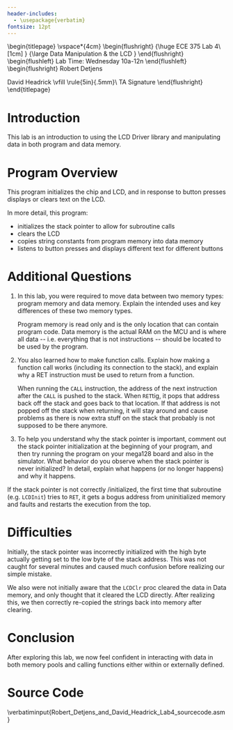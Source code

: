 ```yaml
---
header-includes:
  - \usepackage{verbatim}
fontsize: 12pt
---
```



\begin{titlepage}
  \vspace*{4cm}
  \begin{flushright}
  {\huge
    ECE 375 Lab 4\\[1cm]
  }
  {\large
    Data Manipulation \& the LCD
  }
  \end{flushright}
  \begin{flushleft}
  Lab Time: Wednesday 10a-12n
  \end{flushleft}
  \begin{flushright}
  Robert Detjens

  David Headrick
  \vfill
  \rule{5in}{.5mm}\\
  TA Signature
  \end{flushright}
\end{titlepage}

# Introduction

This lab is an introduction to using the LCD Driver library and manipulating
data in both program and data memory.

# Program Overview

This program initializes the chip and LCD, and in response to button presses
displays or clears text on the LCD.

In more detail, this program:

- initializes the stack pointer to allow for subroutine calls
- clears the LCD
- copies string constants from program memory into data memory
- listens to button presses and displays different text for different buttons

# Additional Questions

1. In this lab, you were required to move data between two memory types: program
   memory and data memory. Explain the intended uses and key differences of
   these two memory types.

    Program memory is read only and is the only location that can contain
    program code. Data memory is the actual RAM on the MCU and is where all data
    -- i.e. everything that is not instructions -- should be located to be used
    by the program.

2. You also learned how to make function calls. Explain how making a function
   call works (including its connection to the stack), and explain why a RET
   instruction must be used to return from a function.

   When running the `CALL` instruction, the address of the next instruction
   after the `CALL` is pushed to the stack. When `RET`tig, it pops that address
   back off the stack and goes back to that location. If that address is not
   popped off the stack when returning, it will stay around and cause problems
   as there is now extra stuff on the stack that probably is not supposed to be
   there anymore.

3. To help you understand why the stack pointer is important, comment out the
   stack pointer initialization at the beginning of your program, and then try
   running the program on your mega128 board and also in the simulator. What
   behavior do you observe when the stack pointer is never initialized? In
   detail, explain what happens (or no longer happens) and why it happens.

  If the stack pointer is not correctly /initialized, the first time that
  subroutine (e.g. `LCDInit`) tries to `RET`, it gets a bogus address from
  uninitialized memory and faults and restarts the execution from the top.

# Difficulties

Initially, the stack pointer was incorrectly initialized with the high byte
actually getting set to the low byte of the stack address. This was not caught
for several minutes and caused much confusion before realizing our simple
mistake.

We also were not initially aware that the `LCDClr` proc cleared the data in Data
memory, and only thought that it cleared the LCD directly. After realizing this,
we then correctly re-copied the strings back into memory after clearing.

# Conclusion

After exploring this lab, we now feel confident in interacting with data in both
memory pools and calling functions either within or externally defined.

# Source Code

\verbatiminput{Robert_Detjens_and_David_Headrick_Lab4_sourcecode.asm}
